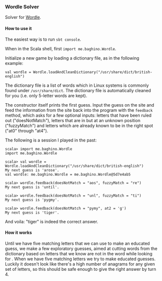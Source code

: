 ### Wordle Solver

Solver for [Wordle](https://www.powerlanguage.co.uk/wordle/).

#### How to use it

The easiest way is to run `sbt console`.

When in the Scala shell, first `import me.baghino.Wordle`.

Initialize a new game by loading a dictionary file, as in the following example:

```
val wordle = Wordle.loadAndCleanDictionary("/usr/share/dict/british-english")
```

The dictionary file is a list of words which in Linux systems is commonly found under `/usr/share/dict`. The
dictionary file is automatically cleaned for you (i.e. only 5-letter words are kept).

The constructor itself prints the first guess. Input the guess on the site and feed the information from the site back
into the program with the `feedback` method, which asks for a few optional inputs: letters that have been ruled out
("doesNotMatch"), letters that are in but at an unknown position ("fuzzyMatch") and letters which are already known to
be in the right spot ("at0" through "at4").

The following is a session I played in the past:

```
scala> import me.baghino.Wordle
import me.baghino.Wordle

scala> val wordle = Wordle.loadAndCleanDictionary("/usr/share/dict/british-english")
My next guess is 'arose'.
val wordle: me.baghino.Wordle = me.baghino.Wordle@5d7e4ab5

scala> wordle.feedback(doesNotMatch = "aos", fuzzyMatch = "re")
My next guess is 'until'.

scala> wordle.feedback(doesNotMatch = "unl", fuzzyMatch = "ti")
My next guess is 'pygmy'.

scala> wordle.feedback(doesNotMatch = "pymy", at2 = 'g')
My next guess is 'tiger'.
```

And voila: "tiger" is indeed the correct answer.

#### How it works

Until we have five matching letters that we can use to make an educated guess, we make a few exploratory guesses, aimed
at cutting words from the dictionary based on letters that we know are not in the word while looking for . When we have
five matching letters we try to make educated guesses. Luckily it doesn't look like there's a high number of anagrams
for any given set of letters, so this should be safe enough to give the right answer by turn 4.
